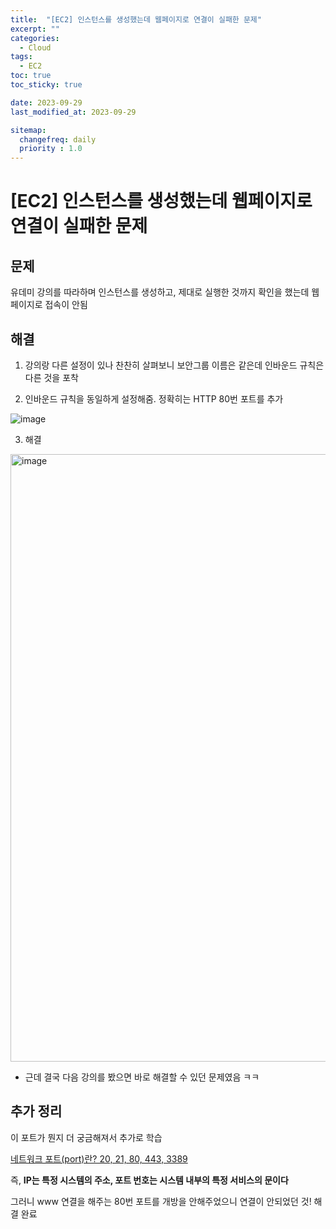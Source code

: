 ```yaml
---
title:  "[EC2] 인스턴스를 생성했는데 웹페이지로 연결이 실패한 문제"
excerpt: ""
categories:
  - Cloud
tags:
  - EC2
toc: true
toc_sticky: true

date: 2023-09-29
last_modified_at: 2023-09-29

sitemap:
  changefreq: daily
  priority : 1.0
---
```


# [EC2] 인스턴스를 생성했는데 웹페이지로 연결이 실패한 문제

## 문제

유데미 강의를 따라하며 인스턴스를 생성하고, 제대로 실행한 것까지 확인을 했는데 웹페이지로 접속이 안됨

## 해결

1) 강의랑 다른 설정이 있나 찬찬히 살펴보니 보안그룹 이름은 같은데 인바운드 규칙은 다른 것을 포착

2) 인바운드 규칙을 동일하게 설정해줌. 정확히는 HTTP 80번 포트를 추가

![image](https://github.com/chochoswim/hiveql_ref/assets/125784876/9c43594a-fc0c-4a0f-91eb-5dec6749aac6)


3) 해결

<img width="972" alt="image" src="https://github.com/chochoswim/hiveql_ref/assets/125784876/656496c6-f87b-412c-b758-097d63884c4e">

+ 근데 결국 다음 강의를 봤으면 바로 해결할 수 있던 문제였음 ㅋㅋ


## 추가 정리

이 포트가 뭔지 더 궁금해져서 추가로 학습

[네트워크 포트(port)란? 20, 21, 80, 443, 3389](https://change-words.tistory.com/entry/네트워크-포트)

즉, **IP는 특정 시스템의 주소, 포트 번호는 시스템 내부의 특정 서비스의 문이다**

그러니 www 연결을 해주는 80번 포트를 개방을 안해주었으니 연결이 안되었던 것! 해결 완료